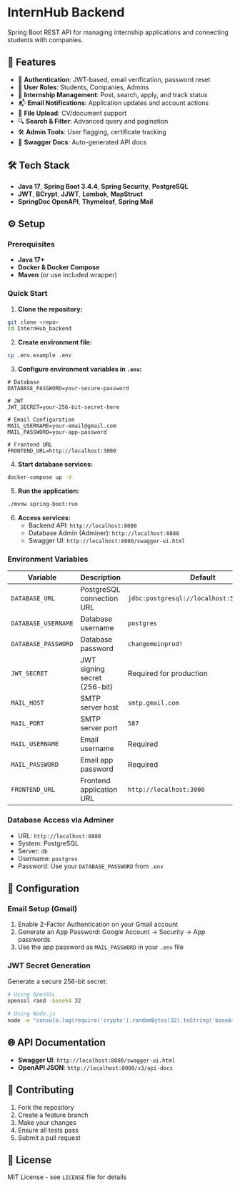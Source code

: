 # InternHub Backend

Spring Boot REST API for managing internship applications and connecting students with companies.

## 🚀 Features

- 🔐 **Authentication**: JWT-based, email verification, password reset
- 👥 **User Roles**: Students, Companies, Admins
- 📄 **Internship Management**: Post, search, apply, and track status
- 📬 **Email Notifications**: Application updates and account actions
- 📁 **File Upload**: CV/document support
- 🔍 **Search & Filter**: Advanced query and pagination
- 🛠️ **Admin Tools**: User flagging, certificate tracking
- 📖 **Swagger Docs**: Auto-generated API docs

## 🛠 Tech Stack

- **Java 17**, **Spring Boot 3.4.4**, **Spring Security**, **PostgreSQL**
- **JWT**, **BCrypt**, **JJWT**, **Lombok**, **MapStruct**
- **SpringDoc OpenAPI**, **Thymeleaf**, **Spring Mail**

## ⚙️ Setup

### Prerequisites

- **Java 17+**
- **Docker & Docker Compose**
- **Maven** (or use included wrapper)

### Quick Start

1. **Clone the repository:**

```bash
git clone <repo>
cd InternHub_backend
```

2. **Create environment file:**

```bash
cp .env.example .env
```

3. **Configure environment variables in `.env`:**

```env
# Database
DATABASE_PASSWORD=your-secure-password

# JWT
JWT_SECRET=your-256-bit-secret-here

# Email Configuration
MAIL_USERNAME=your-email@gmail.com
MAIL_PASSWORD=your-app-password

# Frontend URL
FRONTEND_URL=http://localhost:3000
```

4. **Start database services:**

```bash
docker-compose up -d
```

5. **Run the application:**

```bash
./mvnw spring-boot:run
```

6. **Access services:**
   - Backend API: `http://localhost:8080`
   - Database Admin (Adminer): `http://localhost:8888`
   - Swagger UI: `http://localhost:8080/swagger-ui.html`

### Environment Variables

| Variable            | Description                  | Default                                     |
| ------------------- | ---------------------------- | ------------------------------------------- |
| `DATABASE_URL`      | PostgreSQL connection URL    | `jdbc:postgresql://localhost:5432/postgres` |
| `DATABASE_USERNAME` | Database username            | `postgres`                                  |
| `DATABASE_PASSWORD` | Database password            | `changemeinprod!`                           |
| `JWT_SECRET`        | JWT signing secret (256-bit) | Required for production                     |
| `MAIL_HOST`         | SMTP server host             | `smtp.gmail.com`                            |
| `MAIL_PORT`         | SMTP server port             | `587`                                       |
| `MAIL_USERNAME`     | Email username               | Required                                    |
| `MAIL_PASSWORD`     | Email app password           | Required                                    |
| `FRONTEND_URL`      | Frontend application URL     | `http://localhost:3000`                     |

### Database Access via Adminer

- URL: `http://localhost:8888`
- System: PostgreSQL
- Server: `db`
- Username: `postgres`
- Password: Use your `DATABASE_PASSWORD` from `.env`

## 🔧 Configuration

### Email Setup (Gmail)

1. Enable 2-Factor Authentication on your Gmail account
2. Generate an App Password: Google Account → Security → App passwords
3. Use the app password as `MAIL_PASSWORD` in your `.env` file

### JWT Secret Generation

Generate a secure 256-bit secret:

```bash
# Using OpenSSL
openssl rand -base64 32

# Using Node.js
node -e "console.log(require('crypto').randomBytes(32).toString('base64'))"
```

## 🌐 API Documentation

- **Swagger UI**: `http://localhost:8080/swagger-ui.html`
- **OpenAPI JSON**: `http://localhost:8080/v3/api-docs`

## 🤝 Contributing

1. Fork the repository
2. Create a feature branch
3. Make your changes
4. Ensure all tests pass
5. Submit a pull request

## 📝 License

MIT License - see `LICENSE` file for details
